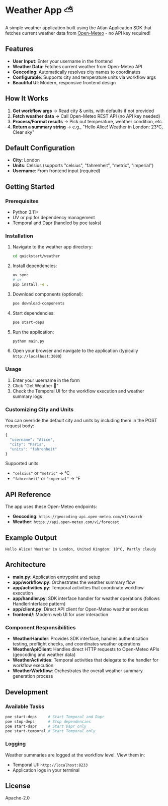 # Weather App ⛅

A simple weather application built using the Atlan Application SDK that fetches current weather data from [Open-Meteo](https://open-meteo.com/) - no API key required!

## Features

- **User Input**: Enter your username in the frontend
- **Weather Data**: Fetches current weather from Open-Meteo API
- **Geocoding**: Automatically resolves city names to coordinates
- **Configurable**: Supports city and temperature units via workflow args
- **Beautiful UI**: Modern, responsive frontend design

## How It Works

1. **Get workflow args** → Read city & units, with defaults if not provided
2. **Fetch weather data** → Call Open-Meteo REST API (no API key needed)
3. **Process/Format results** → Pick out temperature, weather condition, etc.
4. **Return a summary string** → e.g., "Hello Alice! Weather in London: 23°C, Clear sky"

## Default Configuration

- **City**: London
- **Units**: Celsius (supports "celsius", "fahrenheit", "metric", "imperial")
- **Username**: From frontend input (required)

## Getting Started

### Prerequisites

- Python 3.11+
- UV or pip for dependency management
- Temporal and Dapr (handled by poe tasks)

### Installation

1. Navigate to the weather app directory:
   ```bash
   cd quickstart/weather
   ```

2. Install dependencies:
   ```bash
   uv sync
   # or
   pip install -e .
   ```

3. Download components (optional):
   ```bash
   poe download-components
   ```

4. Start dependencies:
   ```bash
   poe start-deps
   ```

5. Run the application:
   ```bash
   python main.py
   ```

6. Open your browser and navigate to the application (typically `http://localhost:3000`)

### Usage

1. Enter your username in the form
2. Click "Get Weather 🚀"
3. Check the Temporal UI for the workflow execution and weather summary logs

### Customizing City and Units

You can override the default city and units by including them in the POST request body:

```javascript
{
  "username": "Alice",
  "city": "Paris", 
  "units": "fahrenheit"
}
```

Supported units:
- `"celsius"` or `"metric"` → °C
- `"fahrenheit"` or `"imperial"` → °F

## API Reference

The app uses these Open-Meteo endpoints:

- **Geocoding**: `https://geocoding-api.open-meteo.com/v1/search`
- **Weather**: `https://api.open-meteo.com/v1/forecast`

## Example Output

```
Hello Alice! Weather in London, United Kingdom: 18°C, Partly cloudy
```

## Architecture

- **main.py**: Application entrypoint and setup
- **app/workflow.py**: Orchestrates the weather summary flow
- **app/activities.py**: Temporal activities that coordinate workflow execution
- **app/handler.py**: SDK interface handler for weather operations (follows HandlerInterface pattern)
- **app/client.py**: Direct API client for Open-Meteo weather services
- **frontend/**: Modern web UI for user interaction

### Component Responsibilities

- **WeatherHandler**: Provides SDK interface, handles authentication testing, preflight checks, and coordinates weather operations
- **WeatherApiClient**: Handles direct HTTP requests to Open-Meteo APIs (geocoding and weather data)
- **WeatherActivities**: Temporal activities that delegate to the handler for workflow execution
- **WeatherWorkflow**: Orchestrates the overall weather summary generation process

## Development

### Available Tasks

```bash
poe start-deps     # Start Temporal and Dapr
poe stop-deps      # Stop dependencies
poe start-dapr     # Start Dapr only
poe start-temporal # Start Temporal only
```

### Logging

Weather summaries are logged at the workflow level. View them in:
- Temporal UI: `http://localhost:8233`
- Application logs in your terminal

## License

Apache-2.0 